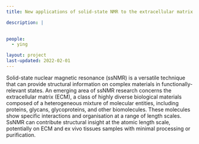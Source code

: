 ```yaml
---
title: New applications of solid-state NMR to the extracellular matrix

description: |
  

people:
  - ying

layout: project
last-updated: 2022-02-01
---
```


Solid-state nuclear magnetic resonance (ssNMR) is a versatile technique that can provide structural information on complex materials in functionally-relevant states. An emerging area of ssNMR research concerns the extracellular matrix (ECM), a class of highly diverse biological materials composed of a heterogeneous mixture of molecular entities, including proteins, glycans, glycoproteins, and other biomolecules. These molecules show specific interactions and organisation at a range of length scales. SsNMR can contribute structural insight at the atomic length scale, potentially on ECM and ex vivo tissues samples with minimal processing or purification.